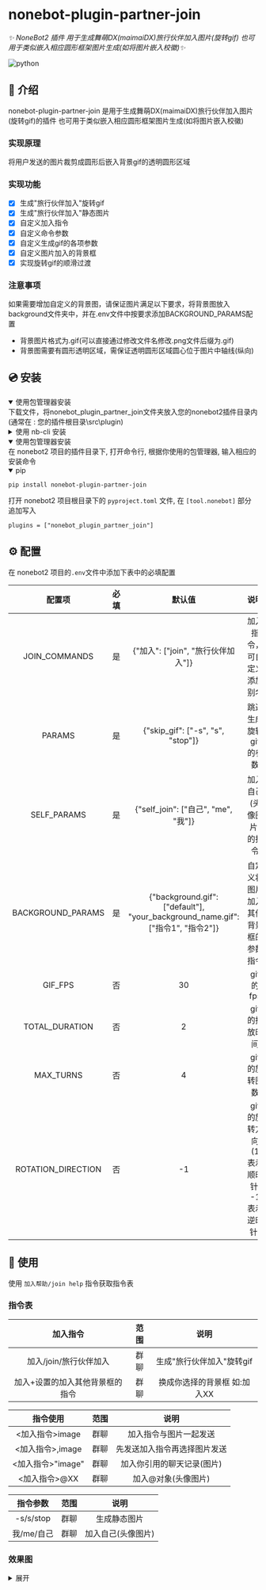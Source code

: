# nonebot-plugin-partner-join

_✨ NoneBot2 插件 用于生成舞萌DX(maimaiDX)旅行伙伴加入图片(旋转gif) 也可用于类似嵌入相应圆形框架图片生成(如将图片嵌入校徽)✨_

<a href="./LICENSE">
</a>
<img src="https://img.shields.io/badge/python-3.8+-blue.svg" alt="python">
</div>

## 📖 介绍

nonebot-plugin-partner-join 是用于生成舞萌DX(maimaiDX)旅行伙伴加入图片(旋转gif)的插件 也可用于类似嵌入相应圆形框架图片生成(如将图片嵌入校徽)
### 实现原理

将用户发送的图片裁剪成圆形后嵌入背景gif的透明圆形区域
### 实现功能

- [x]  生成"旅行伙伴加入"旋转gif
- [x]  生成"旅行伙伴加入"静态图片
- [x]  自定义加入指令
- [x]  自定义命令参数
- [x]  自定义生成gif的各项参数
- [x]  自定义图片加入的背景框
- [x]  实现旋转gif的顺滑过渡
### 注意事项

如果需要增加自定义的背景图，请保证图片满足以下要求，将背景图放入background文件夹中，并在.env文件中按要求添加BACKGROUND_PARAMS配置
- 背景图片格式为.gif(可以直接通过修改文件名修改.png文件后缀为.gif)
- 背景图需要有圆形透明区域，需保证透明圆形区域圆心位于图片中轴线(纵向)

## 💿 安装
<details open>
<summary>使用包管理器安装</summary>
下载文件，将nonebot_plugin_partner_join文件夹放入您的nonebot2插件目录内(通常在 : 您的插件根目录\src\plugin)

</details>

<details>
<summary>使用 nb-cli 安装</summary> 
在 nonebot2 项目的根目录下打开命令行, 输入以下指令即可安装

    nb plugin install nonebot-plugin-partner-join

</details>

<details open>
<summary>使用包管理器安装</summary> 
在 nonebot2 项目的插件目录下, 打开命令行, 根据你使用的包管理器, 输入相应的安装命令

<details open>
<summary>pip</summary> 

    pip install nonebot-plugin-partner-join

</details>

打开 nonebot2 项目根目录下的 `pyproject.toml` 文件, 在 `[tool.nonebot]` 部分追加写入

    plugins = ["nonebot_plugin_partner_join"]

</details>

## ⚙️ 配置

在 nonebot2 项目的`.env`文件中添加下表中的必填配置

| 配置项 | 必填 | 默认值 | 说明 |
|:-----:|:----:|:----:|:----:|
| JOIN_COMMANDS | 是 | {"加入": ["join", "旅行伙伴加入"]} | 加入指令，可自定义添加别名 |
| PARAMS | 是 | {"skip_gif": ["-s", "s", "stop"]} | 跳过生成旋转gif的参数 |
| SELF_PARAMS | 是 | {"self_join": ["自己", "me", "我"]} | 加入自己(头像图片)的指令 |
| BACKGROUND_PARAMS | 是 | {"background.gif": ["default"], "your_background_name.gif": ["指令1", "指令2"]} | 自定义将图片加入其他背景框的参数指令 |
| GIF_FPS | 否 | 30 | gif的fps |
| TOTAL_DURATION | 否 | 2 | gif的播放时间 |
| MAX_TURNS | 否 | 4 | gif的旋转圈数 |
| ROTATION_DIRECTION | 否 | -1 | gif的旋转方向(1 表示顺时针, -1 表示逆时针) |

## 🎉 使用
使用 `加入帮助/join help` 指令获取指令表
### 指令表
| 加入指令 | 范围 | 说明 |
|:-----:|:----:|:----:|
| 加入/join/旅行伙伴加入 | 群聊 | 生成"旅行伙伴加入"旋转gif |
| 加入+设置的加入其他背景框的指令 | 群聊 | 换成你选择的背景框 如:加入XX |

| 指令使用 | 范围 | 说明 |
|:-----:|:----:|:----:|
| <加入指令>image | 群聊 | 加入指令与图片一起发送 |
| <加入指令>,image | 群聊 | 先发送加入指令再选择图片发送 |
| <加入指令>"image" | 群聊 | 加入你引用的聊天记录(图片) |
| <加入指令>@XX | 群聊 | 加入@对象(头像图片) |

| 指令参数 | 范围 | 说明 |
|:-----:|:----:|:----:|
| -s/s/stop | 群聊 | 生成静态图片 |
| 我/me/自己 | 群聊 | 加入自己(头像图片) |

### 效果图
<details>
<summary>展开</summary> 

![image](https://github.com/YuuzukiRin/nonebot_plugin_partner_join/blob/main/docs/JOIN_COMMANDS_WITH.png)
![image](https://github.com/YuuzukiRin/nonebot_plugin_partner_join/blob/main/docs/JOIN_COMMANDS_SUBSTEP.png)
![image](https://github.com/YuuzukiRin/nonebot_plugin_partner_join/blob/main/docs/JOIN_COMMANDS_QUOTE.png)
![image](https://github.com/YuuzukiRin/nonebot_plugin_partner_join/blob/main/docs/JOIN_COMMANDS_AT.png)
![image](https://github.com/YuuzukiRin/nonebot_plugin_partner_join/blob/main/docs/JOIN_COMMANDS_ME.png)